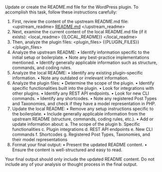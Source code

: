 Update or create the README.md file for the WordPress plugin. To accomplish this task, follow these instructions carefully:

1. First, review the content of the upstream README.md file: <upstream_readme> [README.md](https://raw.githubusercontent.com/JUVOJustin/wordpress-plugin-boilerplate/main/README.md) </upstream_readme>
2. Next, examine the current content of the local README.md file (if it exists): <local_readme> {{LOCAL_README}} </local_readme>
3. Then, analyze the plugin files: <plugin_files> {{PLUGIN_FILES}} </plugin_files>
4. Analyze the upstream README:
  • Identify information specific to the initial setup or boilerplate.
  • Note any best-practice implementations mentioned.
  • Identify generally applicable information such as structure, commands, and coding rules.
5. Analyze the local README:
  • Identify any existing plugin-specific information.
  • Note any outdated or irrelevant information.
6. Analyze the plugin files:
  • Determine the scope of the plugin.
  • Identify specific functionalities built into the plugin.
  • Look for integrations with other plugins.
  • Identify any REST API endpoints.
  • Look for new CLI commands.
  • Identify any shortcodes.
  • Note any registered Post Types and Taxonomies, and check if they have a model representation in PHP.
7. Update the local README:
  • Remove any setup instructions specific to the boilerplate.
  • Include generally applicable information from the upstream README (structure, commands, coding rules, etc.).
  • Add or update information about: a. The scope of the plugin b. Specific functionalities c. Plugin integrations d. REST API endpoints e. New CLI commands f. Shortcodes g. Registered Post Types, Taxonomies, and their model representations
8. Format your final output:
  • Present the updated README content.
  • Ensure the content is well-structured and easy to read.

Your final output should only include the updated README content. Do not include any of your analysis or thought process in the final output.
